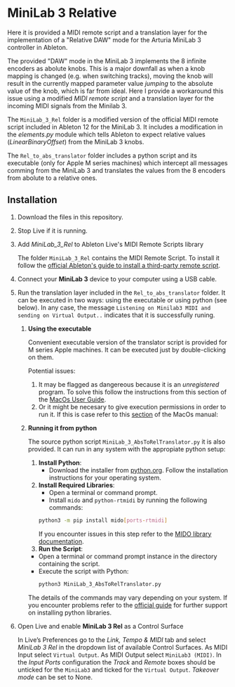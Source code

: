 # MiniLab 3 Relative
Here it is provided a MIDI remote script and a translation layer for the implementation of a "Relative DAW" mode for the Arturia MiniLab 3 controller in Ableton.

The provided "DAW" mode in the MiniLab 3 implements the 8 infinite encoders as abolute knobs. This is a major downfall as when a knob mapping is changed (e.g. when switching tracks), moving the knob will result in the currently mapped parameter value *jumping* to the absolute value of the knob, which is far from ideal. Here I provide a workaround this issue using a modified *MIDI remote script* and a translation layer for the incoming MIDI signals from the Minilab 3.

The `MiniLab_3_Rel` folder is a modified version of the official MIDI remote script included in Ableton 12 for the MiniLab 3. It includes a modification in the *elements.py* module which tells Ableton to expect relative values (*LinearBinaryOffset*) from the MiniLab 3 knobs.

The `Rel_to_abs_translator` folder includes a python script and its executable (only for Apple M series machines) which intercept all messages comming from the MiniLab 3 and translates the values from the 8 encoders from abolute to a relative ones.

Installation
------------

1. Download the files in this repository.
1.	Stop Live if it is running.
1.	Add *MiniLab_3_Rel* to Ableton Live's MIDI Remote Scripts library

	The folder `MiniLab_3_Rel` contains the MIDI Remote Script. To install it follow the [official Ableton's guide to install a third-party remote script](https://help.ableton.com/hc/en-us/articles/209072009-Installing-third-party-remote-scripts).
1. Connect your **MiniLab 3** device to your computer using a USB cable.
1.	Run the translation layer included in the `Rel_to_abs_translator` folder. It can be executed in two ways: using the executable or using python (see below). In any case, the message `Listening on Minilab3 MIDI and sending on Virtual Output..` indicates that it is successfully runing.
    1) **Using the executable**
       
       Convenient executable version of the translator script is provided for M series Apple machines. It can be executed just by double-clicking on them.
       
       Potential issues:
     	1)   It may be flagged as dangereous because it is an *unregistered* program. To solve this follow the instructions from this section of the [MacOs User Guide](https://support.apple.com/guide/mac-help/open-a-mac-app-from-an-unidentified-developer-mh40616/mac).
        2)    Or it might be necesary to give execution permissions in order to run it. If this is case refer to this [section](https://support.apple.com/guide/terminal/make-a-file-executable-apdd100908f-06b3-4e63-8a87-32e71241bab4/mac) of the MacOs manual:
    
    1) **Running it from python**
  
       The source python script `MiniLab_3_AbsToRelTranslator.py` it is also provided. It can run in any system with the appropiate python setup:
       
        1) **Install Python**:
           - Download the installer from [python.org](https://www.python.org/downloads/). Follow the installation instructions for your operating system.
        1) **Install Required Libraries**:
            - Open a terminal or command prompt.
            - Install `mido` and `python-rtmidi` by running the following commands:
             ```bash
             python3 -m pip install mido[ports-rtmidi]
             ```
             If you encounter issues in this step refer to the [MIDO library documentation](https://mido.readthedocs.io/en/stable/installing.html).
        1) **Run the Script**:
          - Open a terminal or command prompt instance in the directory containing the script.
          - Execute the script with Python:
              ```bash
              python3 MiniLab_3_AbsToRelTranslator.py
              ```
        The details of the commands may vary depending on your system. If you encounter problems refer to the [official guide](https://packaging.python.org/en/latest/tutorials/installing-packages/) for further support on installing python libraries.
1.	Open Live and enable **MiniLab 3 Rel** as a Control Surface

	In Live’s Preferences go to the *Link, Tempo & MIDI* tab and select *MiniLab 3 Rel* in the dropdown list of available Control Surfaces. As MIDI Input select `Virtual Output`. As MIDI Output select `MiniLab3 (MIDI)`. In the *Input Ports* configuration the *Track* and *Remote* boxes should be unticked for the `MiniLab3` and ticked for the `Virtual Output`. *Takeover mode* can be set to None.
